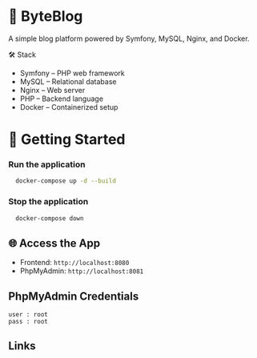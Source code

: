 # 📘 ByteBlog

A simple blog platform powered by Symfony, MySQL, Nginx, and Docker.

🛠️ Stack

- Symfony – PHP web framework
- MySQL – Relational database
- Nginx – Web server
- PHP – Backend language
- Docker – Containerized setup

# 🚀 Getting Started

### Run the application

```bash
  docker-compose up -d --build
```

### Stop the application

```bash
  docker-compose down
```

## 🌐 Access the App

- Frontend: `http://localhost:8080`
- PhpMyAdmin: `http://localhost:8081`

## PhpMyAdmin Credentials

```
user : root
pass : root
```


## Links